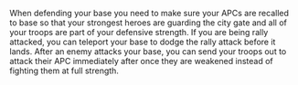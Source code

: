 When defending your base you need to make sure your APCs are recalled to base so that your strongest heroes are guarding the city gate and all of your troops are part of your defensive strength. If you are being rally attacked, you can teleport your base to dodge the rally attack before it lands. After an enemy attacks your base, you can send your troops out to attack their APC immediately after once they are weakened instead of fighting them at full strength. 